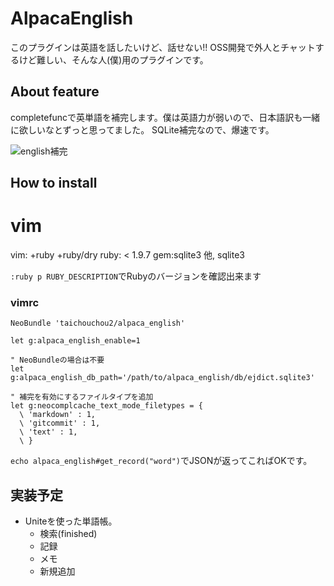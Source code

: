 # AlpacaEnglish

このプラグインは英語を話したいけど、話せない!!
OSS開発で外人とチャットするけど難しい、そんな人(僕)用のプラグインです。

## About feature

completefuncで英単語を補完します。僕は英語力が弱いので、日本語訳も一緒に欲しいなとずっと思ってました。
SQLite補完なので、爆速です。

![english補完](http://cl.ly/image/1l1l0g272I1N/%E3%82%B9%E3%82%AF%E3%83%AA%E3%83%BC%E3%83%B3%E3%82%B7%E3%83%A7%E3%83%83%E3%83%88%202013-04-21%208.37.39.png)

## How to install

vim
======
vim: +ruby +ruby/dry
ruby: < 1.9.7
gem:sqlite3
他, sqlite3

`:ruby p RUBY_DESCRIPTION`でRubyのバージョンを確認出来ます

### vimrc

```vim
NeoBundle 'taichouchou2/alpaca_english'

let g:alpaca_english_enable=1

" NeoBundleの場合は不要
let g:alpaca_english_db_path='/path/to/alpaca_english/db/ejdict.sqlite3'

" 補完を有効にするファイルタイプを追加
let g:neocomplcache_text_mode_filetypes = {
  \ 'markdown' : 1,
  \ 'gitcommit' : 1,
  \ 'text' : 1,
  \ }
```

`echo alpaca_english#get_record("word")`でJSONが返ってこればOKです。

## 実装予定

- Uniteを使った単語帳。
    - 検索(finished)
    - 記録
    - メモ
    - 新規追加

